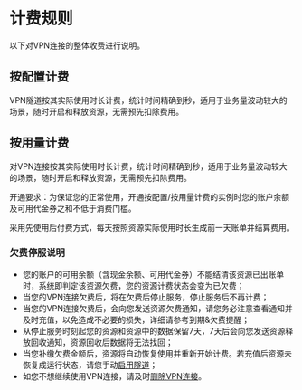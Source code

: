 # 计费规则
以下对VPN连接的整体收费进行说明。

## 按配置计费

VPN隧道按其实际使用时长计费，统计时间精确到秒，适用于业务量波动较大的场景，随时开启和释放资源，无需预先扣除费用。

## 按用量计费

对VPN连接按其实际使用时长计费，统计时间精确到秒，适用于业务量波动较大的场景，随时开启和释放资源，无需预先扣除费用。

开通要求：为保证您的正常使用，开通按配置/按用量计费的实例时您的账户余额及可用代金券之和不低于消费门槛。

采用先使用后付费方式，每天按照资源实际使用时长生成前一天账单并结算费用。

### 欠费停服说明
* 您的账户的可用余额（含现金余额、可用代金券）不能结清该资源已出账单时，系统即判定该资源欠费，您的资源计费状态会变为已欠费；
* 当您的VPN连接欠费后，将在欠费后停止服务，停止服务后不再计费；
* 当您的VPN连接欠费后，会向您发送资源欠费通知，请您务必注意查看通知并及时充值，以免造成不必要的损失，详细请参考到期&欠费提醒；
* 从停止服务时刻起您的资源和资源中的数据保留7天，7天后会向您发送资源释放回收通知，资源回收后数据将无法找回；
* 当您补缴欠费金额后，资源将自动恢复使用并重新开始计费。若充值后资源未恢复成运行状态，请您手动[启用隧道](../Operation-Guide/VPN-Connection-Management/VPN-Tunnel-Configuration.md)；
* 如您不想继续使用VPN连接，请及时[删除VPN连接](../Operation-Guide/VPN-Connection-Management/VPN-Connection-Configuration.md)。
